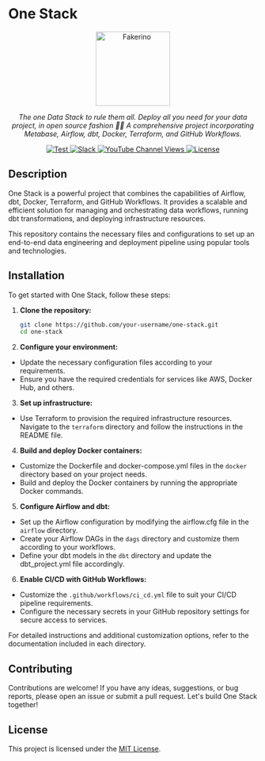 # One Stack

<p align="center">
  <a href="https://onestack.alfreditus.corp"><img src="https://s3.eu-west-2.amazonaws.com/static.alfreditus.corp/logo-color.svg" alt="Fakerino" width="150" height="150"></a>
</p>
<p align="center">
<em>The one Data Stack to rule them all. Deploy all you need for your data project, in open source fashion 🚀🌐 A comprehensive project incorporating Metabase, Airflow, dbt, Docker, Terraform, and GitHub Workflows. </em>
</p>
<p align="center">
<a href="https://github.com/alfredosa/onestack" target="_blank">
    <img src="https://img.shields.io/github/stars/alfredosa/onestack?style=social&label=Star&maxAge=2592000" alt="Test">
</a>
<a href="https://onestack.slack.com/" target="_blank">
    <img src="https://img.shields.io/badge/slack-join-white.svg?logo=slack" alt="Slack">
</a>
<a href="https://www.youtube.com/watch?v=5ula1NjaHUA&ab_channel=PortalPostMalone" target="_blank">
    <img alt="YouTube Channel Views" src="https://img.shields.io/youtube/channel/views/5ula1NjaHUA?style=social">
</a>
<a href="https://github.com/alfredosa/onestack/tree/master/docs/project-overview/licenses" target="_blank">
    <img src="https://img.shields.io/static/v1?label=license&message=MIT&color=white" alt="License">
</a>
</p>

## Description

One Stack is a powerful project that combines the capabilities of Airflow, dbt, Docker, Terraform, and GitHub Workflows. It provides a scalable and efficient solution for managing and orchestrating data workflows, running dbt transformations, and deploying infrastructure resources.

This repository contains the necessary files and configurations to set up an end-to-end data engineering and deployment pipeline using popular tools and technologies.

## Installation

To get started with One Stack, follow these steps:

1. **Clone the repository:**
   ```bash
   git clone https://github.com/your-username/one-stack.git
   cd one-stack
   ```

2. **Configure your environment:**
- Update the necessary configuration files according to your requirements.
- Ensure you have the required credentials for services like AWS, Docker Hub, and others.

3. **Set up infrastructure:**
- Use Terraform to provision the required infrastructure resources. Navigate to the `terraform` directory and follow the instructions in the README file.

4. **Build and deploy Docker containers:**
- Customize the Dockerfile and docker-compose.yml files in the `docker` directory based on your project needs.
- Build and deploy the Docker containers by running the appropriate Docker commands.

5. **Configure Airflow and dbt:**
- Set up the Airflow configuration by modifying the airflow.cfg file in the `airflow` directory.
- Create your Airflow DAGs in the `dags` directory and customize them according to your workflows.
- Define your dbt models in the `dbt` directory and update the dbt_project.yml file accordingly.

6. **Enable CI/CD with GitHub Workflows:**
- Customize the `.github/workflows/ci_cd.yml` file to suit your CI/CD pipeline requirements.
- Configure the necessary secrets in your GitHub repository settings for secure access to services.

For detailed instructions and additional customization options, refer to the documentation included in each directory.

## Contributing

Contributions are welcome! If you have any ideas, suggestions, or bug reports, please open an issue or submit a pull request. Let's build One Stack together!

## License

This project is licensed under the [MIT License](LICENSE).

